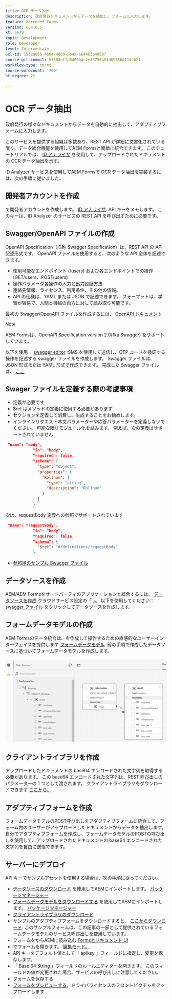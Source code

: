 ```yaml
---
title: OCR データ抽出
description: 政府発行ドキュメントからデータを抽出し、フォームに入力します。
feature: Barcoded Forms
version: 6.4,6.5
kt: 6679
topic: Development
role: Developer
level: Intermediate
exl-id: 1532a865-4664-40d9-964a-e64463b49587
source-git-commit: 55583effd0400bac2e38756483d69f5bd114cb21
workflow-type: tm+mt
source-wordcount: '709'
ht-degree: 2%

---
```


# OCR データ抽出

政府発行の様々なドキュメントからデータを自動的に抽出して、アダプティブフォームに入力します。

このサービスを提供する組織は多数あり、REST API が詳細に文書化されている限り、データ統合機能を使用してAEM Formsと簡単に統合できます。 このチュートリアルでは、 [ID アナライザ](https://www.idanalyzer.com/) を使用して、アップロードされたドキュメントの OCR データ抽出を示す。

ID Analyzer サービスを使用してAEM Formsで OCR データ抽出を実装するには、次の手順に従いました。

## 開発者アカウントを作成

で開発者アカウントを作成します。 [ID アナライザ](https://portal.idanalyzer.com/signin.html). API キーをメモします。 このキーは、ID Analyzer のサービスの REST API を呼び出すために必要です。

## Swagger/OpenAPI ファイルの作成

OpenAPI Specification（旧称 Swagger Specification）は、REST API の API 記述形式です。 OpenAPI ファイルを使用すると、次のような API 全体を記述できます。

* 使用可能なエンドポイント (/users) および各エンドポイントでの操作 (GET/users、POST/users)
* 操作パラメータ各操作の入力と出力認証方法
* 連絡先情報、ライセンス、利用条件、その他の情報。
* API の仕様は、YAML または JSON で記述できます。 フォーマットは、学習が容易で、人間と機械の両方に対して読み取り可能です。

最初の Swagger/OpenAPI ファイルを作成するには、 [OpenAPI ドキュメント](https://swagger.io/docs/specification/2-0/basic-structure/)

>[!NOTE]
> AEM Formsは、OpenAPI Specification version 2.0(fka Swagger) をサポートしています。

以下を使用： [swagger editor](https://editor.swagger.io/) :SMS を使用して送信し、OTP コードを検証する操作を記述する swagger ファイルを作成します。 Swagger ファイルは、JSON 形式または YAML 形式で作成できます。 完成した Swagger ファイルは、 [ここ](assets/drivers-license-swagger.zip)

## Swager ファイルを定義する際の考慮事項

* 定義が必要です
* $ref はメソッドの定義に使用する必要があります
* セクションを定義して消費し、生成することをお勧めします。
* インラインリクエスト本文パラメーターや応答パラメーターを定義しないでください。 可能な限りモジュール化を試みます。 例えば、次の定義はサポートされていません

```json
 "name": "body",
            "in": "body",
            "required": false,
            "schema": {
              "type": "object",
              "properties": {
                "Rollnum": {
                  "type": "string",
                  "description": "Rollnum"
                }
              }
            }
```

次は、requestBody 定義への参照でサポートされています

```json
 "name": "requestBody",
            "in": "body",
            "required": false,
            "schema": {
              "$ref": "#/definitions/requestBody"
            }
```

* [参照用のサンプル Swagger ファイル](assets/sample-swagger.json)

## データソースを作成

AEM/AEM Formsをサードパーティのアプリケーションと統合するには、 [データソースを作成](https://experienceleague.adobe.com/docs/experience-manager-learn/forms/ic-web-channel-tutorial/parttwo.html) クラウドサービス設定の「 」。 以下を使用してください： [swagger ファイル](assets/drivers-license-swagger.zip) をクリックしてデータソースを作成します。

## フォームデータモデルの作成

AEM Formsのデータ統合は、を作成して操作するための直感的なユーザーインターフェイスを提供します [フォームデータモデル](https://experienceleague.adobe.com/docs/experience-manager-65/forms/form-data-model/create-form-data-models.html). 前の手順で作成したデータソースに基づいてフォームデータモデルを作成します。

![fdm](assets/test-dl-fdm.PNG)

## クライアントライブラリを作成

アップロードしたドキュメントの base64 エンコードされた文字列を取得する必要があります。 この base64 エンコードされた文字列は、REST 呼び出しのパラメーターの 1 つとして渡されます。
クライアントライブラリをダウンロードできます [ここから。](assets/drivers-license-client-lib.zip)

## アダプティブフォームを作成

フォームデータモデルのPOST呼び出しをアダプティブフォームに統合して、フォーム内のユーザーがアップロードしたドキュメントからデータを抽出します。 自分でアダプティブフォームを作成し、フォームデータモデルのPOSTの呼び出しを使用して、アップロードされたドキュメントの base64 エンコードされた文字列を自由に送信できます。

## サーバーにデプロイ

API キーでサンプルアセットを使用する場合は、次の手順に従ってください。

* [データソースのダウンロード](assets/drivers-license-source.zip) を使用してAEMにインポートします。 [パッケージマネージャー](http://localhost:4502/crx/packmgr/index.jsp)
* [フォームデータモデルをダウンロードする](assets/drivers-license-fdm.zip) を使用してAEMにインポートします。 [パッケージマネージャー](http://localhost:4502/crx/packmgr/index.jsp)
* [クライアントライブラリのダウンロード](assets/drivers-license-client-lib.zip)
* サンプルのアダプティブフォームをダウンロードすると、 [ここからダウンロード](assets/adaptive-form-dl.zip). このサンプルフォームは、この記事の一部として提供されているフォームデータモデルのサービス呼び出しを使用しています。
* フォームをからAEMに読み込む [Formsとドキュメント UI](http://localhost:4502/aem/forms.html/content/dam/formsanddocuments)
* でフォームを開きます。 [編集モード。](http://localhost:4502/editor.html/content/forms/af/driverslicenseandpassport.html)
* API キーをデフォルト値として「 apikey 」フィールドに指定し、変更を保存します。
* 「 Base 64 String 」フィールドのルールエディターを開きます。 このフィールドの値が変更された場合、サービスの呼び出しに注意してください。
* フォームを保存する
* [フォームをプレビューする](http://localhost:4502/content/dam/formsanddocuments/driverslicenseandpassport/jcr:content?wcmmode=disabled)，ドライバライセンスのフロントピクチャをアップロードします
